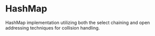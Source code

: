 # HashMap

HashMap implementation utilizing both the select chaining and open addressing techniques for collision handling.  
